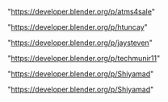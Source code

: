"https://developer.blender.org/p/atms4sale"

"https://developer.blender.org/p/htuncay"

"https://developer.blender.org/p/jaysteven"

"https://developer.blender.org/p/techmunir11"

"https://developer.blender.org/p/Shiyamad"

 
"https://developer.blender.org/p/Shiyamad"


 
